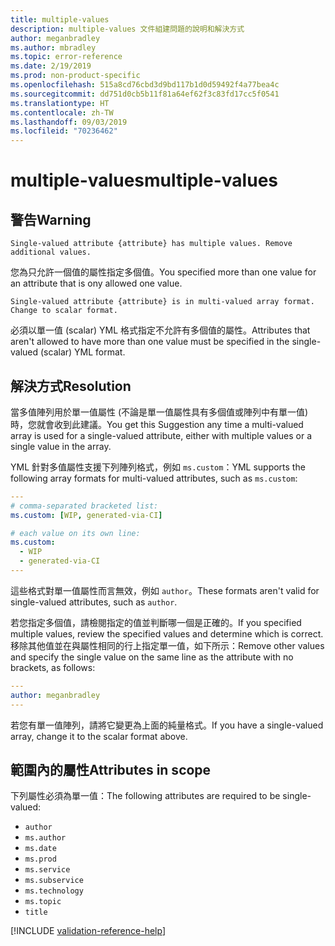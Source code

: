 ```yaml
---
title: multiple-values
description: multiple-values 文件組建問題的說明和解決方式
author: meganbradley
ms.author: mbradley
ms.topic: error-reference
ms.date: 2/19/2019
ms.prod: non-product-specific
ms.openlocfilehash: 515a8cd76cbd3d9bd117b1d0d59492f4a77bea4c
ms.sourcegitcommit: dd751d0cb5b11f81a64ef62f3c83fd17cc5f0541
ms.translationtype: HT
ms.contentlocale: zh-TW
ms.lasthandoff: 09/03/2019
ms.locfileid: "70236462"
---
```

# <a name="multiple-values"></a><span data-ttu-id="c145f-103">multiple-values</span><span class="sxs-lookup"><span data-stu-id="c145f-103">multiple-values</span></span>

## <a name="warning"></a><span data-ttu-id="c145f-104">警告</span><span class="sxs-lookup"><span data-stu-id="c145f-104">Warning</span></span>

`Single-valued attribute {attribute} has multiple values. Remove additional values.`

<span data-ttu-id="c145f-105">您為只允許一個值的屬性指定多個值。</span><span class="sxs-lookup"><span data-stu-id="c145f-105">You specified more than one value for an attribute that is ony allowed one value.</span></span>

`Single-valued attribute {attribute} is in multi-valued array format. Change to scalar format.`

<span data-ttu-id="c145f-106">必須以單一值 (scalar) YML 格式指定不允許有多個值的屬性。</span><span class="sxs-lookup"><span data-stu-id="c145f-106">Attributes that aren't allowed to have more than one value must be specified in the single-valued (scalar) YML format.</span></span>

## <a name="resolution"></a><span data-ttu-id="c145f-107">解決方式</span><span class="sxs-lookup"><span data-stu-id="c145f-107">Resolution</span></span>

<span data-ttu-id="c145f-108">當多值陣列用於單一值屬性 (不論是單一值屬性具有多個值或陣列中有單一值) 時，您就會收到此建議。</span><span class="sxs-lookup"><span data-stu-id="c145f-108">You get this Suggestion any time a multi-valued array is used for a single-valued attribute, either with multiple values or a single value in the array.</span></span>

<span data-ttu-id="c145f-109">YML 針對多值屬性支援下列陣列格式，例如 `ms.custom`：</span><span class="sxs-lookup"><span data-stu-id="c145f-109">YML supports the following array formats for multi-valued attributes, such as `ms.custom`:</span></span>

```yml
---
# comma-separated bracketed list:
ms.custom: [WIP, generated-via-CI]

# each value on its own line:
ms.custom:
  - WIP
  - generated-via-CI
---
```

<span data-ttu-id="c145f-110">這些格式對單一值屬性而言無效，例如 `author`。</span><span class="sxs-lookup"><span data-stu-id="c145f-110">These formats aren't valid for single-valued attributes, such as `author`.</span></span>

<span data-ttu-id="c145f-111">若您指定多個值，請檢閱指定的值並判斷哪一個是正確的。</span><span class="sxs-lookup"><span data-stu-id="c145f-111">If you specified multiple values, review the specified values and determine which is correct.</span></span> <span data-ttu-id="c145f-112">移除其他值並在與屬性相同的行上指定單一值，如下所示：</span><span class="sxs-lookup"><span data-stu-id="c145f-112">Remove other values and specify the single value on the same line as the attribute with no brackets, as follows:</span></span>

```yml
---
author: meganbradley
---
```

<span data-ttu-id="c145f-113">若您有單一值陣列，請將它變更為上面的純量格式。</span><span class="sxs-lookup"><span data-stu-id="c145f-113">If you have a single-valued array, change it to the scalar format above.</span></span>

## <a name="attributes-in-scope"></a><span data-ttu-id="c145f-114">範圍內的屬性</span><span class="sxs-lookup"><span data-stu-id="c145f-114">Attributes in scope</span></span>

<span data-ttu-id="c145f-115">下列屬性必須為單一值：</span><span class="sxs-lookup"><span data-stu-id="c145f-115">The following attributes are required to be single-valued:</span></span>

- `author`
- `ms.author`
- `ms.date`
- `ms.prod`
- `ms.service`
- `ms.subservice`
- `ms.technology`
- `ms.topic`
- `title`

<!--make sure to add this file to your includes folder and verify the path-->
[!INCLUDE [validation-reference-help](includes/validation-reference-help.md)]
